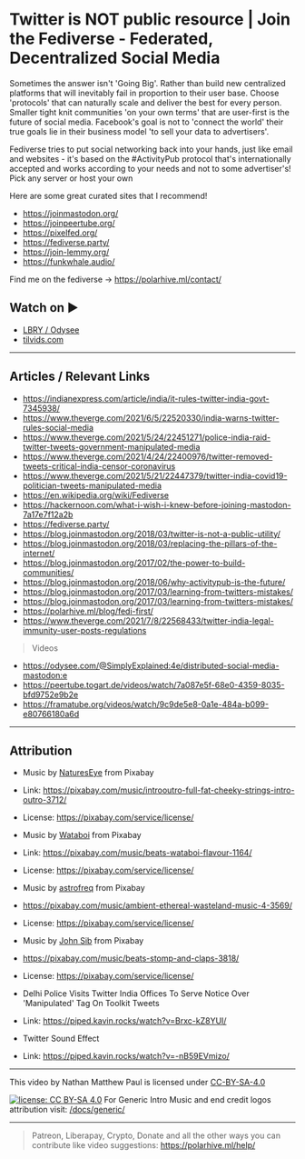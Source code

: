 # Twitter is NOT public resource | Join the Fediverse - Federated, Decentralized Social Media

Sometimes the answer isn't 'Going Big'. Rather than build new centralized platforms that will inevitably fail in proportion to their user base. Choose 'protocols' that can naturally scale and deliver the best for every person. Smaller tight knit communities 'on your own terms' that are user-first is the future of social media. Facebook's goal is not to 'connect the world' their true goals lie in their business model 'to sell your data to advertisers'.

Fediverse tries to put social networking back into your hands, just like email and websites - it's based on the #ActivityPub protocol that's internationally accepted and works according to your needs and not to some advertiser's! Pick any server or host your own

Here are some great curated sites that I recommend!

- <https://joinmastodon.org/>
- <https://joinpeertube.org/>
- <https://pixelfed.org/>
- <https://fediverse.party/>
- <https://join-lemmy.org/>
- <https://funkwhale.audio/>

Find me on the fediverse -> <https://polarhive.ml/contact/>

## Watch on ▶️

- [LBRY / Odysee](https://odysee.com/@polarhive:e/twitter-is-not-public-resource-join-the-fediverse:8)
- [tilvids.com](https://tilvids.com/videos/watch/95c5b274-dddd-4918-852e-247abfe42e02)

---

## Articles / Relevant Links

- <https://indianexpress.com/article/india/it-rules-twitter-india-govt-7345938/>
- <https://www.theverge.com/2021/6/5/22520330/india-warns-twitter-rules-social-media>
- <https://www.theverge.com/2021/5/24/22451271/police-india-raid-twitter-tweets-government-manipulated-media>
- <https://www.theverge.com/2021/4/24/22400976/twitter-removed-tweets-critical-india-censor-coronavirus>
- <https://www.theverge.com/2021/5/21/22447379/twitter-india-covid19-politician-tweets-manipulated-media>
- <https://en.wikipedia.org/wiki/Fediverse>
- <https://hackernoon.com/what-i-wish-i-knew-before-joining-mastodon-7a17e7f12a2b>
- <https://fediverse.party/>
- <https://blog.joinmastodon.org/2018/03/twitter-is-not-a-public-utility/>
- <https://blog.joinmastodon.org/2018/03/replacing-the-pillars-of-the-internet/>
- <https://blog.joinmastodon.org/2017/02/the-power-to-build-communities/>
- <https://blog.joinmastodon.org/2018/06/why-activitypub-is-the-future/>
- <https://blog.joinmastodon.org/2017/03/learning-from-twitters-mistakes/>
- <https://blog.joinmastodon.org/2017/03/learning-from-twitters-mistakes/>
- <https://polarhive.ml/blog/fedi-first/>
- <https://www.theverge.com/2021/7/8/22568433/twitter-india-legal-immunity-user-posts-regulations>

> Videos

- <https://odysee.com/@SimplyExplained:4e/distributed-social-media-mastodon:e>
- <https://peertube.togart.de/videos/watch/7a087e5f-68e0-4359-8035-bfd9752e9b2e>
- <https://framatube.org/videos/watch/9c9de5e8-0a1e-484a-b099-e80766180a6d>

---

## Attribution

- Music by [NaturesEye](https://pixabay.com/users/natureseye-18615106/) from Pixabay
- Link: <https://pixabay.com/music/introoutro-full-fat-cheeky-strings-intro-outro-3712/>
- License: <https://pixabay.com/service/license/>

- Music by [Wataboi](https://pixabay.com/users/wataboi-12344345/) from Pixabay
- Link: <https://pixabay.com/music/beats-wataboi-flavour-1164/>
- License: <https://pixabay.com/service/license/>

- Music by [astrofreq](https://pixabay.com/users/astrofreq-19902647/) from Pixabay
- <https://pixabay.com/music/ambient-ethereal-wasteland-music-4-3569/>
- License: <https://pixabay.com/service/license/>

- Music by [John Sib](https://pixabay.com/users/john_sib-15655402/) from Pixabay
- <https://pixabay.com/music/beats-stomp-and-claps-3818/>
- License: <https://pixabay.com/service/license/>

- Delhi Police Visits Twitter India Offices To Serve Notice Over 'Manipulated' Tag On Toolkit Tweets
- Link: <https://piped.kavin.rocks/watch?v=Brxc-kZ8YUI/>

- Twitter Sound Effect
- Link: <https://piped.kavin.rocks/watch?v=-nB59EVmizo/>

---
This video by Nathan Matthew Paul is licensed under [CC-BY-SA-4.0](https://creativecommons.org/licenses/by-sa/4.0/)

[![license: CC BY-SA 4.0](https://polarhive.ml/assets/badges/cc-by-sa-4.svg)](https://creativecommons.org/licenses/by-sa/4.0/)
For Generic Intro Music and end credit logos attribution visit: [/docs/generic/](https://codeberg.org/polarhive/videos/src/branch/main/docs/generic/)

---
> Patreon, Liberapay, Crypto, Donate and all the other ways you can contribute like video suggestions: <https://polarhive.ml/help/>
